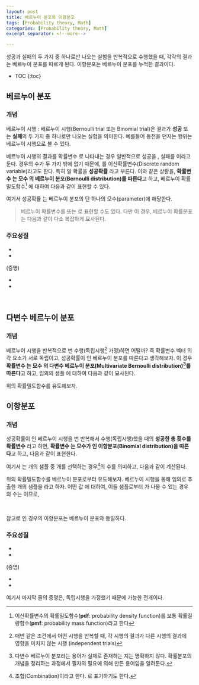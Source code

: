```yaml
---
layout: post
title: 베르누이 분포와 이항분포
tags: [Probability theory, Math]
categories: [Probability theory, Math]
excerpt_separator: <!--more-->

---
```


성공과 실패의 두 가지 중 하나로만 나오는 실험을 반복적으로 수행했을 때, 각각의 결과는 베르누이 분포를 따르게 된다. 이항분포는 베르누이 분포를 누적한 결과이다. 
<!--more-->

* TOC
{:toc}


## 베르누이 분포
### 개념
베르누이 시행
: 베르누이 시행(Bernoulli trial 또는 Binomial trial)은 결과가 **성공** 또는 **실패**의 두 가지 중 하나로만 나오는 실험을 의미한다. 예를들어 동전을 던지는 행위는 베르누이 시행으로 볼 수 있다. 

베르누이 시행의 결과를 확률변수 <span><script type="math/tex">X</script></span>로 나타내는 경우 일반적으로 성공을 <span><script type="math/tex">X=1</script></span>, 실패를 <span><script type="math/tex">X=0</script></span> 이라고 둔다. 경우의 수가 두 가지 밖에 없기 때문에, <span><script type="math/tex">X</script></span>를 이산확률변수(Discrete random variable)라고도 한다. 특히 <span><script type="math/tex">X=1</script></span>일 확률을 **성공확률** <span><script type="math/tex">\theta</script></span>라고 부른다. 이와 같은 상황을, **확률변수 <span><script type="math/tex">X</script></span>는 모수 <span><script type="math/tex">\theta</script></span>의 베르누이 분포(Bernoulli distribution)를 따른다**고 하고, 베르누이 확률밀도함수[^pdf] <span><script type="math/tex">\mathbf{Bern}(\theta)</script></span>에 대하여 다음과 같이 표현할 수 있다. 

[^pdf]: 이산확률변수의 확률밀도함수(**pdf**: probability density function)를 보통 확률질량함수(**pmf**: probability mass function)라고 한다

<div class="math"><script type="math/tex; mode=display">
X \sim \mathbf{Bern} (\theta)
</script></div>

<div class="math"><script type="math/tex; mode=display">
\mathbf{Bern} (x; \theta) 
= \theta^x (1-\theta)^ {1-x} 
= \begin{cases}
\theta & \text{if} ~ x = 1\\
1 - \theta & \text{if} ~ x = 0
\end{cases}
</script></div>

여기서 성공확률 <span><script type="math/tex">\theta</script></span>는 베르누이 분포의 단 하나의 모수(parameter)에 해당한다. 

> 베르누이 확률변수를 <span><script type="math/tex">X = 1</script></span> 또는 <span><script type="math/tex">X=-1</script></span> 로 표현할 수도 있다. 다만 이 경우, 베르누이 확률분포는 다음과 같이 다소 복잡하게 묘사된다. 
><div class="math"><script type="math/tex; mode=display">
\mathbf{Bern} (x; \theta) = \theta^{(1+x)/2} (1-\theta)^{(1-x)/2}
></script></div>

### 주요성질
* <span><script type="math/tex">\mathbf{E}[X] = \theta</script></span>
* <span><script type="math/tex">\mathbf{Var} [X] = \theta (1-\theta)</script></span>

  
(증명)
* <span><script type="math/tex">\mathbf{E}[X] = 1 \cdot \theta + 0 \cdot (1-\theta) = \theta</script></span>
* <span><script type="math/tex">\mathbf{Var}[X] = \mathbf{E} \left[ (X-\mathbf{E}[X])^2 \right]</script></span> <span><script type="math/tex">= (1-\theta)^2 \cdot \theta + (0-\theta)^2 \cdot (1-\theta)</script></span> <span><script type="math/tex">= \theta (1-\theta)</script></span>


<br/>

## 다변수 베르누이 분포

### 개념
베르누이 시행을 반복적으로 <span><script type="math/tex">n</script></span>번 수행(독립시행[^독립시행] 가정)하면 어떨까? 즉 확률변수 벡터 <span><script type="math/tex">\mathbf{X} = (X_1, \cdots, X_n) \in \mathbb{R}^n</script></span>의 각 요소가 서로 독립이고, 성공확률이  <span><script type="math/tex">{\Theta} = (\theta_1, \cdots, \theta_n)</script></span>인 베르누이 분포를 따른다고 생각해보자. 이 경우 **확률변수 <span><script type="math/tex">\mathbf{X}</script></span>는 모수 <span><script type="math/tex">\Theta</script></span>의 다변수 베르누이 분포(Multivariate Bernoulli distribution)[^mbd]를 따른다**고 하고, 임의의 샘플 <span><script type="math/tex">\mathbf{x} = (x_1, \cdots, x_n)</script></span>에 대하여 다음과 같이 묘사된다. 

[^mbd]: 다변수 베르누이 분포라는 용어가 실제로 존재하는 지는 명확하지 않다. 확률분포의 개념을 정리하는 과정에서 필자의 필요에 의해 만든 용어임을 알려둔다.

<div class="math"><script type="math/tex; mode=display">
\mathbf{X} = (X_1, \cdots, X_n) \sim \left( \mathbf{Bern}(\theta_1), \cdots, \mathbf{Bern}(\theta_n) \right) \overset{\text{let}}{=} \mathbf{Bern}_n ({\Theta}) \in \mathbb{R}^n
</script></div>

<div class="math"><script type="math/tex; mode=display">
\mathbf{Bern}_n (\mathbf{x}; {\Theta}) = \prod^n_{i=1} \theta_i^{x_i} (1 - \theta_i)^{1 - x_i}
</script></div>


위의 확률밀도함수를 유도해보자. 

<div class="math"><script type="math/tex; mode=display">
\begin{aligned}
\mathbf{Bern}_n (\mathbf{x};{\Theta})
&= p(\mathbf{X} = \mathbf{x} \mid {\Theta}) \\
&= p(X_1 = x_1 \mid \theta_1) \cdots p(X_n = x_n \mid \theta_n) \\
&= \mathbf{Bern}(x_1; \theta_1) \cdots \mathbf{Bern}(x_n; \theta_n) \\
&= \theta_1^{x_1} (1 - \theta_1)^{1-x_1} \cdots \theta_n^{x_n} (1 - \theta_n)^{1-x_n} \\
&= \prod^n_{i=1} \theta_i^{x_i} (1 - \theta_i)^{1 - x_i}
\end{aligned}
</script></div>




## 이항분포

### 개념

성공확률이 <span><script type="math/tex">\theta</script></span>인 베르누이 시행을 <span><script type="math/tex">n</script></span>번 반복해서 수행(독립시행)했을 때의 **성공한 총 횟수를 확률변수** <span><script type="math/tex">Y</script></span>라고 하면, **확률변수 <span><script type="math/tex">Y</script></span>는 모수가 <span><script type="math/tex">(n, \theta)</script></span>인 이항분포(Binomial distribution)을 따른다**고 하고, 다음과 같이 표현한다. 

[^독립시행]: 매번 같은 조건에서 어떤 시행을 반복할 때, 각 시행의 결과가 다른 시행의 결과에 영향을 미치지 않는 시행 (independent trials)

<div class="math"><script type="math/tex; mode=display">
Y = \sum_{i=1}^n X_i \sim \mathbf{Bin} (n, \theta)
</script></div>

<div class="math"><script type="math/tex; mode=display">
\mathbf{Bin} (y; n,\theta) = \dbinom{n}{y} ~\theta^y (1-\theta)^{n-y}
</script></div>

여기서 <span><script type="math/tex">\binom{n}{y}</script></span>는 <span><script type="math/tex">n</script></span>개의 샘플 중 <span><script type="math/tex">y</script></span>개를 선택하는 경우[^comb]의 수를 의미하고, 다음과 같이 계산된다. 
<div class="math"><script type="math/tex; mode=display">\binom{n}{y} = \frac{n!}{y! (n-y)!}</script></div>

위의 확률밀도함수를 베르누이 분포로부터 유도해보자. 베르누이 시행을 통해 임의로 추출한 <span><script type="math/tex">n</script></span>개의 샘플을  <span><script type="math/tex">(x_1 \cdots x_n)</script></span>라고 하자. 어떤 값 <span><script type="math/tex">y</script></span>에 대하여, 이들 샘플로부터 <span><script type="math/tex">\sum_i x_i = y</script></span> 가 나올 수 있는 경우의 수는 <span><script type="math/tex">\binom{n}{y}</script></span> 이므로,

[^comb]: 조합(Combination)이라고 한다. <span><script type="math/tex">{_n}\mathbf{C}_y</script></span> 로 표기하기도 한다.

<div class="math"><script type="math/tex; mode=display">
\begin{aligned}
\mathbf{Bin}(y; n, \theta) 
&= p~(Y = y \mid n, \theta) \\
&= p \left( \sum_{i=1}^n X_i = y \mid n, \theta \right) \\
&= \binom{n}{y} ~p \left( x_1 \cdots x_n \mid n, \theta \right) \\
&= \binom{n}{y} \prod^n_{i=1} p(X_i=x_i \mid \theta) \\
&= \binom{n}{y} \prod^n_{i=1} \mathbf{Bern} (x_i; \theta) \\
&= \binom{n}{y} \prod^n_{i=1} \theta^{x_i} (1-\theta)^{1-x_i} \\
&= \binom{n}{y} ~\theta^{y} (1-\theta)^{n-y} 
\end{aligned}
</script></div>

<br/>

참고로 <span><script type="math/tex">n=1</script></span>인 경우의 이항분포는 베르누이 분포와 동일하다. 

<div class="math"><script type="math/tex; mode=display">
\mathbf{Bin}(1, \theta) = \mathbf{Bern}(\theta)
</script></div>



### 주요성질

* <span><script type="math/tex">\mathbf{E}[Y] = n \theta</script></span>
* <span><script type="math/tex">\mathbf{Var}[Y] = n \theta(1-\theta)</script></span>


(증명)
* <span><script type="math/tex">\mathbf{E} [Y] = \mathbf{E} \left[ \sum_i X_i \right]</script></span> <span><script type="math/tex">= \sum_i \mathbf{E} [X_i] = n \theta</script></span>
* <span><script type="math/tex">\mathbf{Var} [Y] = \mathbf{Var} \left[ \sum_i X_i \right]</script></span> <span><script type="math/tex">= \sum_i \mathbf{Var} [X_i] = n \theta(1-\theta)</script></span>

여기서 마지막 줄의 증명은, 독립시행을 가정했기 때문에 가능한 전개이다. 

